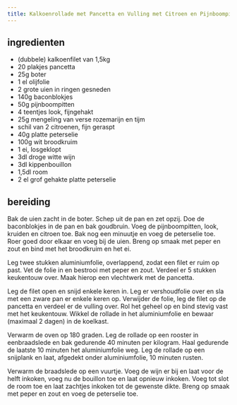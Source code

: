 ```yaml
---
title: Kalkoenrollade met Pancetta en Vulling met Citroen en Pijnboompitten
---
```


## ingredienten

* (dubbele) kalkoenfilet van 1,5kg
* 20 plakjes pancetta
* 25g boter
* 1 el olijfolie
* 2 grote uien in ringen gesneden
* 140g baconblokjes
* 50g pijnboompitten
* 4 teentjes look, fijngehakt
* 25g mengeling van verse rozemarijn en tijm
* schil van 2 citroenen, fijn geraspt
* 40g platte peterselie
* 100g wit broodkruim
* 1 ei, losgeklopt
* 3dl droge witte wijn
* 3dl kippenbouillon
* 1,5dl room
* 2 el grof gehakte platte peterselie

## bereiding

Bak de uien zacht in de boter. Schep uit de pan en zet opzij. Doe de baconblokjes in de pan en bak goudbruin. Voeg de pijnboompitten, look, kruiden en citroen toe. Bak nog een minuutje en voeg de peterselie toe. Roer goed door elkaar en voeg bij de uien. Breng op smaak met peper en zout en bind met het broodkruim en het ei.

Leg twee stukken aluminiumfolie, overlappend, zodat een filet er ruim op past. Vet de folie in en bestrooi met peper en zout. Verdeel er 5 stukken keukentouw over. Maak hierop een vlechtwerk met de pancetta.

Leg de filet open en snijd enkele keren in. Leg er vershoudfolie over en sla met een zware pan er enkele keren op. Verwijder de folie, leg de filet op de pancetta en verdeel er de vulling over. Rol het geheel op en bind stevig vast met het keukentouw. Wikkel de rollade in het aluminiumfolie en bewaar (maximaal 2 dagen) in de koelkast.

Verwarm de oven op 180 graden. Leg de rollade op een rooster in eenbraadslede en bak gedurende 40 minuten per kilogram. Haal gedurende de laatste 10 minuten het aluminiumfolie weg. Leg de rollade op een snijplank en laat, afgedekt onder aluminiumfolie, 10 minuten rusten.

Verwarm de braadslede op een vuurtje. Voeg de wijn er bij en laat voor de helft inkoken, voeg nu de bouillon toe en laat opnieuw inkoken. Voeg tot slot de room toe en laat zachtjes inkoken tot de gewenste dikte. Breng op smaak met peper en zout en voeg de peterselie toe.

